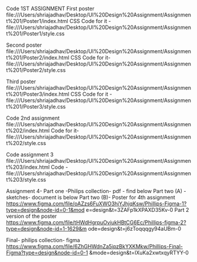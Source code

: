 Code 1ST ASSIGNMENT
First poster file:///Users/shriajadhav/Desktop/UI%20Design%20Assignment/Assignment%201/Poster1/index.html 
CSS Code for it -file:///Users/shriajadhav/Desktop/UI%20Design%20Assignment/Assignment%201/Poster1/style.css 

Second poster file:///Users/shriajadhav/Desktop/UI%20Design%20Assignment/Assignment%201/Poster2/index.html 
CSS Code for it- file:///Users/shriajadhav/Desktop/UI%20Design%20Assignment/Assignment%201/Poster2/style.css

Third poster file:///Users/shriajadhav/Desktop/UI%20Design%20Assignment/Assignment%201/Poster3/index.html 
CSS Code for it -file:///Users/shriajadhav/Desktop/UI%20Design%20Assignment/Assignment%201/Poster3/style.css 

Code 2nd assignment file:///Users/shriajadhav/Desktop/UI%20Design%20Assignment/Assignment%202/index.html
Code for it- file:///Users/shriajadhav/Desktop/UI%20Design%20Assignment/Assignment%202/style.css 

Code assignment 3 file:///Users/shriajadhav/Desktop/UI%20Design%20Assignment/Assignment%203/index.html
Code -file:///Users/shriajadhav/Desktop/UI%20Design%20Assignment/Assignment%203/style.css 

Assignment 4-
Part one -Philips collection- pdf - find below
Part two (A) - sketches- document is below
Part two (B)- Poster for 4th assignment https://www.figma.com/file/oAZzs6FuXWO3hjYJhjqKsw/Phillips-Figma-1?type=design&node-id=0-1&mod e=design&t=3ZAFp1kXPAXD35Kv-0
Part 2 version of the poster
https://www.figma.com/file/tHWdHgrpuOviukHBtCG6Ec/Phillips-figma-2?type=design&node-id=1-1629&m ode=design&t=j6zToqqqgy94aUBm-0

Final- philips collection- figma https://www.figma.com/file/6ZhGHWdnZa5ipzBkYXKMkw/Phillips-Final-Figma?type=design&node-id=0-1 &mode=design&t=IXuKa2xwtxqyRTYY-0
